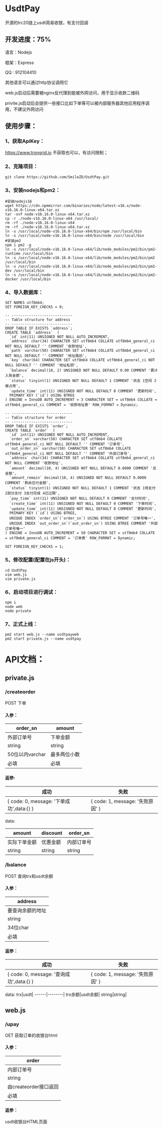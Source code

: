 # UsdtPay
开源的trc20链上usdt简易收银，有支付回调

## 开发进度：75%

语言：Nodejs

框架：Express

QQ : 912104410

其他语言可以通过http协议调用它

web.js启动后需要被nginx反代理到能被外网访问，用于显示收款二维码

privite.js启动后会提供一些接口比如下单等可以被内部服务器其他应用程序调用，不建议外网访问

## 使用步骤：

### 1、获取ApiKey：
https://www.trongrid.io
不获取也可以，有访问限制；

### 2、克隆项目：
```
git clone https://github.com/SmileZD/UsdtPay.git
```
### 3、安装nodejs和pm2：
```
#安装nodejs16
wget https://cdn.npmmirror.com/binaries/node/latest-v16.x/node-v16.16.0-linux-x64.tar.xz
tar -xvf node-v16.16.0-linux-x64.tar.xz
cp -r ./node-v16.16.0-linux-x64 /usr/local/
rm -rf ./node-v16.16.0-linux-x64
rm -rf ./node-v16.16.0-linux-x64.tar.xz
ln -s /usr/local/node-v16.16.0-linux-x64/bin/npm /usr/local/bin
ln -s /usr/local/node-v16.16.0-linux-x64/bin/node /usr/local/bin
#安装pm2
npm i pm2 -g
ln -s /usr/local/node-v16.16.0-linux-x64/lib/node_modules/pm2/bin/pm2-runtime /usr/local/bin
ln -s /usr/local/node-v16.16.0-linux-x64/lib/node_modules/pm2/bin/pm2 /usr/local/bin
ln -s /usr/local/node-v16.16.0-linux-x64/lib/node_modules/pm2/bin/pm2-dev /usr/local/bin
ln -s /usr/local/node-v16.16.0-linux-x64/lib/node_modules/pm2/bin/pm2-docker /usr/local/bin
```
### 4、导入数据库：
```
SET NAMES utf8mb4;
SET FOREIGN_KEY_CHECKS = 0;

-- ----------------------------
-- Table structure for address
-- ----------------------------
DROP TABLE IF EXISTS `address`;
CREATE TABLE `address`  (
  `id` int(11) UNSIGNED NOT NULL AUTO_INCREMENT,
  `address` char(34) CHARACTER SET utf8mb4 COLLATE utf8mb4_general_ci NOT NULL DEFAULT '' COMMENT '收款地址',
  `path` varchar(50) CHARACTER SET utf8mb4 COLLATE utf8mb4_general_ci NOT NULL DEFAULT '' COMMENT '地址路劲',
  `key` char(64) CHARACTER SET utf8mb4 COLLATE utf8mb4_general_ci NOT NULL DEFAULT '' COMMENT '地址私钥',
  `balance` decimal(10, 2) UNSIGNED NOT NULL DEFAULT 0.00 COMMENT '累计入账金额',
  `status` tinyint(1) UNSIGNED NOT NULL DEFAULT 1 COMMENT '状态 1空闲 2被占用',
  `update_time` int(11) UNSIGNED NOT NULL DEFAULT 0 COMMENT '更新时间',
  PRIMARY KEY (`id`) USING BTREE
) ENGINE = InnoDB AUTO_INCREMENT = 3 CHARACTER SET = utf8mb4 COLLATE = utf8mb4_general_ci COMMENT = '收款地址表' ROW_FORMAT = Dynamic;

-- ----------------------------
-- Table structure for order
-- ----------------------------
DROP TABLE IF EXISTS `order`;
CREATE TABLE `order`  (
  `id` int(11) UNSIGNED NOT NULL AUTO_INCREMENT,
  `order_sn` varchar(50) CHARACTER SET utf8mb4 COLLATE utf8mb4_general_ci NOT NULL DEFAULT '' COMMENT '订单号',
  `out_order_sn` varchar(50) CHARACTER SET utf8mb4 COLLATE utf8mb4_general_ci NOT NULL DEFAULT '' COMMENT '外部订单号',
  `address` char(34) CHARACTER SET utf8mb4 COLLATE utf8mb4_general_ci NOT NULL COMMENT '收款地址',
  `amount` decimal(10, 4) UNSIGNED NOT NULL DEFAULT 0.0000 COMMENT '总金额',
  `amount_remain` decimal(10, 4) UNSIGNED NOT NULL DEFAULT 0.0000 COMMENT '剩余应付金额',
  `status` tinyint(1) UNSIGNED NOT NULL DEFAULT 1 COMMENT '状态 1待支付 2部分支付 3支付完成 4已过期',
  `pay_time` int(11) UNSIGNED NOT NULL DEFAULT 0 COMMENT '支付时间',
  `create_time` int(11) UNSIGNED NOT NULL DEFAULT 0 COMMENT '下单时间',
  `update_time` int(11) UNSIGNED NOT NULL DEFAULT 0 COMMENT '更新时间',
  PRIMARY KEY (`id`) USING BTREE,
  UNIQUE INDEX `order_sn`(`order_sn`) USING BTREE COMMENT '订单号唯一',
  UNIQUE INDEX `out_order_sn`(`out_order_sn`) USING BTREE COMMENT '外部订单号唯一'
) ENGINE = InnoDB AUTO_INCREMENT = 50 CHARACTER SET = utf8mb4 COLLATE = utf8mb4_general_ci COMMENT = '订单表' ROW_FORMAT = Dynamic;

SET FOREIGN_KEY_CHECKS = 1;
```
### 5、修改配置(配置在js开头)：
```
cd UsdtPay
vim web.js
vim private.js
```
### 6、启动项目进行调试：
```
npm i
node web
node private
```
### 7、正式上线：
```
pm2 start web.js --name usdtpayweb
pm2 start private.js --name usdtpay
```

# API文档：

## private.js

### /createorder

POST 下单

#### 入参：

order_sn| amount|
------- |----------|
外部订单号| 下单金额|
string| string|
50位以内varchar| 最多两位小数|
必填| 必填|

#### 返参:

成功|失败
-------|----------
{ code: 0, message: '下单成功',data:{} }| { code: 1, message: '失败原因' }

data:

amount|discount|order_sn|
------|--------|--------|
实际下单金额|优惠金额|内部订单号|
string|string|string|

### /balance

POST 查询trx和usdt余额

#### 入参：
address|
-------|
要查询余额的地址|
string|
34位char|
必填|

#### 返参：
成功| 失败
------- |----------
{ code: 0, message: '查询成功',data:{} }| { code: 1, message: '失败原因' }

data:
trx|usdt|
------|--------|
trx余额|usdt余额|
string|string|


## web.js

### /upay

GET 获取订单的收银台html

#### 入参：
order|
-------|
内部订单号|
string|
由createorder接口返回|
必填|

#### 返参：
usdt收银台HTML页面
